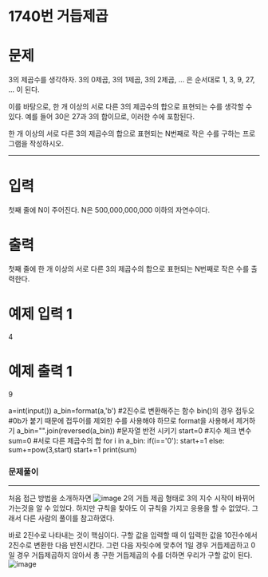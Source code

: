 1740번 거듭제곱
==

문제
==
3의 제곱수를 생각하자. 3의 0제곱, 3의 1제곱, 3의 2제곱, ... 은 순서대로 1, 3, 9, 27, ... 이 된다.

이를 바탕으로, 한 개 이상의 서로 다른 3의 제곱수의 합으로 표현되는 수를 생각할 수 있다. 예를 들어 30은 27과 3의 합이므로, 이러한 수에 포함된다.

한 개 이상의 서로 다른 3의 제곱수의 합으로 표현되는 N번째로 작은 수를 구하는 프로그램을 작성하시오.
- - -

입력
==
첫째 줄에 N이 주어진다. N은 500,000,000,000 이하의 자연수이다.


출력
==
첫째 줄에 한 개 이상의 서로 다른 3의 제곱수의 합으로 표현되는 N번째로 작은 수를 출력한다.


예제 입력 1
==
4


예제 출력 1
==
9


a=int(input())
a_bin=format(a,'b') #2진수로 변환해주는 함수 bin()의 경우 접두오 #0b가 붙기 때문에 접두어를 제외한 수를 사용해야 하므로 format을 사용해서 제거하기
a_bin="".join(reversed(a_bin)) #문자열 반전 시키기
start=0 #지수 체크 변수
sum=0 #서로 다른 제곱수의 합
for i in a_bin:
    if(i=='0'):
        start+=1
    else:
        sum+=pow(3,start)
        start+=1
print(sum)



### 문제풀이
- - -
처음 접근 방법을 소개하자면
![image](https://user-images.githubusercontent.com/58849237/125418751-cd8565be-dc6d-4a8a-9289-2e758b0ba9b5.png)
2의 거듭 제곱 형태로 3의 지수 시작이 바뀌어 가는것을 알 수 있었다.
하지만 규칙을 찾아도 이 규칙을 가지고 응용을 할 수 없었다. 그래서 다른 사람의 풀이를 참고하였다.

바로 2진수로 나타내는 것이 핵심이다. 구할 값을 입력할 때 이 입력한 값을 10진수에서 2진수로 변환한 다음 반전시킨다.
그런 다음 자릿수에 맞추어 1일 경우 거듭제곱하고 0일 경우 거듭제곱하지 않아서 총 구한 거듭제곱의 수를 더하면 우리가 구할 값이 된다.
![image](https://user-images.githubusercontent.com/58849237/125435463-e2ebfd8e-99ba-488d-8110-b47ae318470a.png)
